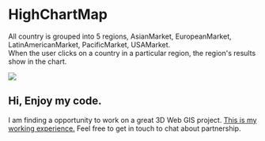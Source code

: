 # HighChartMap 
All country is grouped into 5 regions, AsianMarket,  EuropeanMarket, LatinAmericanMarket, PacificMarket, USAMarket.  
When the user clicks on a country in a particular region, the region's results show in the chart.

[![](http://img.youtube.com/vi/UR1ZSUhnBTI/0.jpg)](http://www.youtube.com/watch?v=UR1ZSUhnBTI "")


## Hi, Enjoy my code.
I am finding a opportunity to work on a great 3D Web GIS project.
[This is my working experience.](https://docs.google.com/document/d/1LDBFsSW2ECTPW53f18EzqURBdfs8HDsvNumzYi7x9-Y/edit?usp=sharing) 
Feel free to get in touch to chat about partnership.
